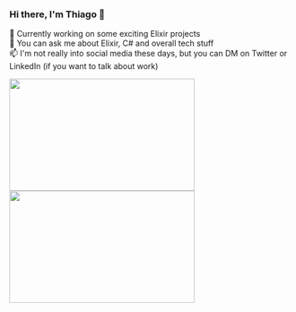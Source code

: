 ### Hi there, I'm Thiago 👋

<p align="left">
  🔭 Currently working on some exciting Elixir projects <br/>  
  💬 You can ask me about Elixir, C# and overall tech stuff <br/>   
  📫 I'm not really into social media these days, but you can DM on Twitter or LinkedIn (if you want to talk about work)  
</p>


<a href="https://github.com/thiagomajesk">
  <img align="center" height=200px width=330px src="https://github-readme-stats.vercel.app/api?username=thiagomajesk&layout=compact&count_private=true&show_icons=true&title_color=fff&text_color=fff&icon_color=fff&bg_color=0,111827,1F2937&hide_border=true" />
</a>
<a href="https://github.com/thiagomajesk">
  <img align="center" height=200px width=330px src="https://github-readme-stats.vercel.app/api/top-langs?username=thiagomajesk&layout=compact&count_private=true&show_icons=true&title_color=fff&text_color=fff&icon_color=fff&bg_color=0,111827,1F2937&hide_border=true" />
</a>
